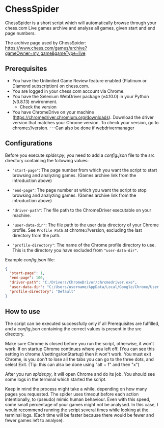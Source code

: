 
# ChessSpider

ChessSpider is a short script which will automatically browse through your chess.com Live games archive and analyse all games, given start and end page numbers.

The archive page used by ChessSpider: https://www.chess.com/games/archive?gameOwner=my_game&gameType=live

## Prerequisites

- You have the Unlimited Game Review feature enabled (Platinum or Diamond subscription) on chess.com.
- You are logged in your chess.com account via Chrome.
- You have the Selenium WebDriver package (v4.10.0) in your Python (v3.8.13) environment.
  - Check the version
- You have ChromeDrive on your machine (https://chromedriver.chromium.org/downloads).
    Download the driver version that matches your Chrome version. To check your version, go to chrome://version.
---Can also be done if webdrivermanager

## Configurations

Before you execute *spider.py*, you need to add a *config.json* file to the src directory containing the following values:

- `"start-page"`: The page number from which you want the script to start browsing and analyzing games. (Games archive link from the introduction above)

- `"end-page"`: The page number at which you want the script to stop browsing and analyzing games. (Games archive link from the introduction above)

- `"driver-path"`: The file path to the ChromeDriver executable on your machine.

- `"user-data-dir"`: The file path to the user data directory of your Chrome profile. See `Profile Path` at chrome://version, excluding the last directory from the path.

- `"profile-directory"`: The name of the Chrome profile directory to use. This is the directory you have excluded from `"user-data-dir"`.

Example *config.json* file:
```json
{
  "start-page": 1,
  "end-page": 100,
  "driver-path": "C:/Drivers/ChromeDriver/chromedriver.exe",
  "user-data-dir": "C:/Users/username/AppData/Local/Google/Chrome/User Data",
  "profile-directory": "Default"
}
```

## How to use

The script can be executed successfully only if all Prerequisites are fulfilled, and a *config.json* containing the correct values is present in the src directory.

Make sure Chrome is closed before you run the script, otherwise, it won't work.
If on startup Chrome continues where you left off. (You can see this setting in chrome://settings/onStartup) then it won't work.
You must exit Chrome, is you don't to lose all the tabs you can go to the three dots, and select Exit.
(Tip: this can also be done using "alt + f" and then "x")

After you run *spider.py*, it will open Chrome and do its job. You should see some logs in the terminal which started the script.

Keep in mind the process might take a while, depending on how many pages you requested.
The spider uses timeout before each action intentionally, to (pseudo) mimic human behaviour.
Even with this speed, some small percentage of your games might not be analysed.
In this case, I would recommend running the script several times while looking at the terminal logs. (Each time will be faster because there would be fewer and fewer games left to analyse).
